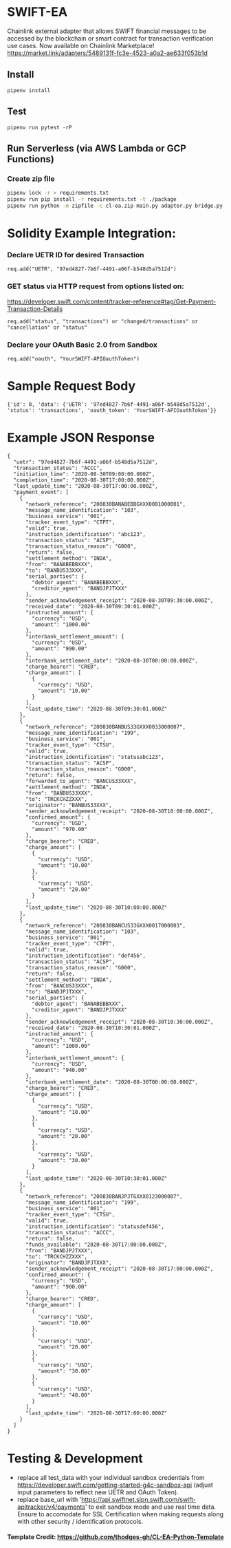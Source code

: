 # SWIFT-EA
Chainlink external adapter that allows SWIFT financial messages to be accessed by the blockchain or smart contract for transaction verification use cases.
Now available on Chainlink Marketplace! https://market.link/adapters/5489131f-fc3e-4523-a0a2-ae633f053b1d

## Install
```
pipenv install
```

## Test
```
pipenv run pytest -rP
```

## Run Serverless (via AWS Lambda or GCP Functions)
### Create zip file

```bash
pipenv lock -r > requirements.txt
pipenv run pip install -r requirements.txt -t ./package
pipenv run python -m zipfile -c cl-ea.zip main.py adapter.py bridge.py ./package/*
```

# Solidity Example Integration:
### Declare UETR ID for desired Transaction
```
req.add("UETR", "97ed4827-7b6f-4491-a06f-b548d5a7512d")
```

### GET status via HTTP request from options listed on: 
https://developer.swift.com/content/tracker-reference#tag/Get-Payment-Transaction-Details
```
req.add("status", "transactions") or "changed/transactions" or "cancellation" or "status"
```

### Declare your OAuth Basic 2.0 from Sandbox
```
req.add("oauth", "YourSWIFT-APIOauthToken")
```

# Sample Request Body
```
{'id': 0, 'data': {'UETR': '97ed4827-7b6f-4491-a06f-b548d5a7512d', 'status': 'transactions', 'oauth_token': 'YourSWIFT-APIOauthToken'}}
```

# Example JSON Response
```
{
  "uetr": "97ed4827-7b6f-4491-a06f-b548d5a7512d",
  "transaction_status": "ACCC",
  "initiation_time": "2020-08-30T09:00:00.000Z",
  "completion_time": "2020-08-30T17:00:00.000Z",
  "last_update_time": "2020-08-30T17:00:00.000Z",
  "payment_event": [
    {
      "network_reference": "200830BANABEBBGXXX0001000001",
      "message_name_identification": "103",
      "business_service": "001",
      "tracker_event_type": "CTPT",
      "valid": true,
      "instruction_identification": "abc123",
      "transaction_status": "ACSP",
      "transaction_status_reason": "G000",
      "return": false,
      "settlement_method": "INDA",
      "from": "BANABEBBXXX",
      "to": "BANBUS33XXX",
      "serial_parties": {
        "debtor_agent": "BANABEBBXXX",
        "creditor_agent": "BANDJPJTXXX"
      },
      "sender_acknowledgement_receipt": "2020-08-30T09:30:00.000Z",
      "received_date": "2020-08-30T09:30:01.000Z",
      "instructed_amount": {
        "currency": "USD",
        "amount": "1000.00"
      },
      "interbank_settlement_amount": {
        "currency": "USD",
        "amount": "990.00"
      },
      "interbank_settlement_date": "2020-08-30T00:00:00.000Z",
      "charge_bearer": "CRED",
      "charge_amount": [
        {
          "currency": "USD",
          "amount": "10.00"
        }
      ],
      "last_update_time": "2020-08-30T09:30:01.000Z"
    },
    {
      "network_reference": "200830BANBUS33GXXX0033000007",
      "message_name_identification": "199",
      "business_service": "001",
      "tracker_event_type": "CTSU",
      "valid": true,
      "instruction_identification": "statusabc123",
      "transaction_status": "ACSP",
      "transaction_status_reason": "G000",
      "return": false,
      "forwarded_to_agent": "BANCUS33XXX",
      "settlement_method": "INDA",
      "from": "BANBUS33XXX",
      "to": "TRCKCHZZXXX",
      "originator": "BANBUS33XXX",
      "sender_acknowledgement_receipt": "2020-08-30T10:00:00.000Z",
      "confirmed_amount": {
        "currency": "USD",
        "amount": "970.00"
      },
      "charge_bearer": "CRED",
      "charge_amount": [
        {
          "currency": "USD",
          "amount": "10.00"
        },
        {
          "currency": "USD",
          "amount": "20.00"
        }
      ],
      "last_update_time": "2020-08-30T10:00:00.000Z"
    },
    {
      "network_reference": "200830BANCUS33GXXX0017000003",
      "message_name_identification": "103",
      "business_service": "001",
      "tracker_event_type": "CTPT",
      "valid": true,
      "instruction_identification": "def456",
      "transaction_status": "ACSP",
      "transaction_status_reason": "G000",
      "return": false,
      "settlement_method": "INDA",
      "from": "BANCUS33XXX",
      "to": "BANDJPJTXXX",
      "serial_parties": {
        "debtor_agent": "BANABEBBXXX",
        "creditor_agent": "BANDJPJTXXX"
      },
      "sender_acknowledgement_receipt": "2020-08-30T10:30:00.000Z",
      "received_date": "2020-08-30T10:30:01.000Z",
      "instructed_amount": {
        "currency": "USD",
        "amount": "1000.00"
      },
      "interbank_settlement_amount": {
        "currency": "USD",
        "amount": "940.00"
      },
      "interbank_settlement_date": "2020-08-30T00:00:00.000Z",
      "charge_bearer": "CRED",
      "charge_amount": [
        {
          "currency": "USD",
          "amount": "10.00"
        },
        {
          "currency": "USD",
          "amount": "20.00"
        },
        {
          "currency": "USD",
          "amount": "30.00"
        }
      ],
      "last_update_time": "2020-08-30T10:30:01.000Z"
    },
    {
      "network_reference": "200830BANJPJTGXXX0123000007",
      "message_name_identification": "199",
      "business_service": "001",
      "tracker_event_type": "CTSU",
      "valid": true,
      "instruction_identification": "statusdef456",
      "transaction_status": "ACCC",
      "return": false,
      "funds_available": "2020-08-30T17:00:00.000Z",
      "from": "BANDJPJTXXX",
      "to": "TRCKCHZZXXX",
      "originator": "BANDJPJTXXX",
      "sender_acknowledgement_receipt": "2020-08-30T17:00:00.000Z",
      "confirmed_amount": {
        "currency": "USD",
        "amount": "900.00"
      },
      "charge_bearer": "CRED",
      "charge_amount": [
        {
          "currency": "USD",
          "amount": "10.00"
        },
        {
          "currency": "USD",
          "amount": "20.00"
        },
        {
          "currency": "USD",
          "amount": "30.00"
        },
        {
          "currency": "USD",
          "amount": "40.00"
        }
      ],
      "last_update_time": "2020-08-30T17:00:00.000Z"
    }
  ]
}
```


# Testing & Development

* replace all test_data with your individual sandbox credentials from https://developer.swift.com/getting-started-g4c-sandbox-api (adjust input parameters to reflect new UETR and OAuth Token).
* replace base_url with 'https://api.swiftnet.sipn.swift.com/swift-apitracker/v4/payments' to exit sandbox mode and use real time data. Ensure to accomodate for SSL Certification when making requests along with other security / identification protocols.



#### Template Credit: https://github.com/thodges-gh/CL-EA-Python-Template
